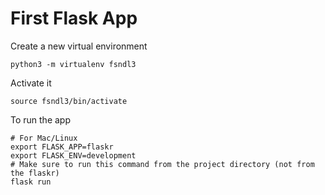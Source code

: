 # First Flask App

Create a new virtual environment

```
python3 -m virtualenv fsndl3
```

Activate it

```
source fsndl3/bin/activate
```

To run the app

```
# For Mac/Linux
export FLASK_APP=flaskr
export FLASK_ENV=development
# Make sure to run this command from the project directory (not from the flaskr)
flask run
```